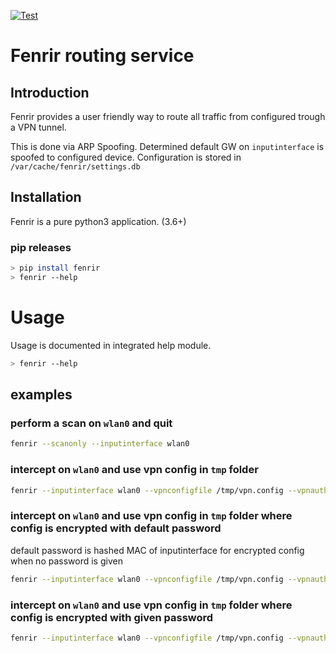 [![Test](https://github.com/HannesHofer/fenrir/actions/workflows/fenrir.yml/badge.svg)](https://github.com/HannesHofer/fenrir/actions/workflows/fenrir.yml)
# Fenrir routing service

## Introduction
Fenrir provides a user friendly way to route all traffic from configured trough a VPN tunnel.

This is done via ARP Spoofing. Determined default GW on `inputinterface` is spoofed to configured device.
Configuration is stored in `/var/cache/fenrir/settings.db`

## Installation
Fenrir is a pure python3 application. (3.6+)

### pip releases
```sh
> pip install fenrir
> fenrir --help
```
# Usage
Usage is documented in integrated help module.
```sh
> fenrir --help
```
## examples
### perform a scan on `wlan0` and quit
```sh
fenrir --scanonly --inputinterface wlan0
```

### intercept on `wlan0` and use vpn config in `tmp` folder 
```sh
fenrir --inputinterface wlan0 --vpnconfigfile /tmp/vpn.config --vpnauthfile /tmp/vpnauth.config
```

### intercept on `wlan0` and use vpn config in `tmp` folder where config is encrypted with default password
default password is hashed MAC of inputinterface for encrypted config when no password is given 
```sh
fenrir --inputinterface wlan0 --vpnconfigfile /tmp/vpn.config --vpnauthfile /tmp/vpnauth.config --vpnconfigisencrypted
```

### intercept on `wlan0` and use vpn config in `tmp` folder where config is encrypted with given password
```sh
fenrir --inputinterface wlan0 --vpnconfigfile /tmp/vpn.config --vpnauthfile /tmp/vpnauth.config --vpnconfigisencrypted --vpnconfigpassword thepassword
```
